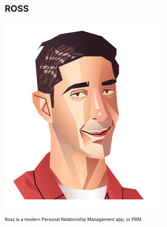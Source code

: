 # ROSS

![](assets/images/ross.png)

Ross is a modern Personal Relationship Management app, or PRM.

